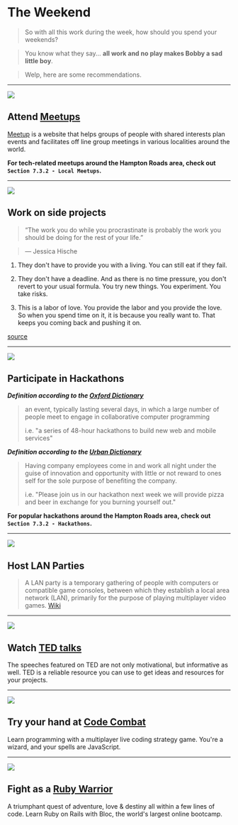 # The Weekend

> So with all this work during the week, how should you spend your weekends?

> You know what they say... **all work and no play makes Bobby a sad little boy**.

> Welp, here are some recommendations.

---

![](http://media.mediatemple.netdna-cdn.com/wp-content/uploads/2014/01/meetup-hq-large-opt_mini.jpg)

## Attend [Meetups](http://meetup.com)

[Meetup](http://meetup.com) is a website that helps groups of people with shared interests plan events and facilitates off line group meetings in various localities around the world.

**For tech-related meetups around the Hampton Roads area, check out `Section 7.3.2 - Local Meetups`.**

---

![](https://artlifework.files.wordpress.com/2011/05/sideprojects.gif)

## Work on side projects

> “The work you do while you procrastinate is probably the work you should be doing for the rest of your life.”

> — Jessica Hische

1. They don't have to provide you with a living. You can still eat if they fail.

2. They don't have a deadline. And as there is no time pressure, you don't revert to your usual formula. You try new things. You experiment. You take risks.

3. This is a labor of love. You provide the labor and you provide the love. So when you spend time on it, it is because you really want to. That keeps you coming back and pushing it on.

[source](https://medium.com/small-giants/why-side-projects-matter-a024eddad60c)

---

![](http://www.greenbookblog.org/wp-content/uploads/2014/12/Hackathon-logo-1.jpg)

## Participate in Hackathons

***Definition according to the [Oxford Dictionary](http://www.oxforddictionaries.com/us/definition/american_english/hackathon)***

> an event, typically lasting several days, in which a large number of people meet to engage in collaborative computer programming
>
> i.e. "a series of 48-hour hackathons to build new web and mobile services"

***Definition according to the [Urban Dictionary](http://www.urbandictionary.com/define.php?term=hackathon)***

> Having company employees come in and work all night under the guise of innovation and opportunity with little or not reward to ones self for the sole purpose of benefiting the company.
>
> i.e. "Please join us in our hackathon next week we will provide pizza and beer in exchange for you burning yourself out."

**For popular hackathons around the Hampton Roads area, check out `Section 7.3.2 - Hackathons`.**

---

![](http://ikeahackers.net/wp-content/uploads/blogger/_XGRz6uWGK3I/TRJkma9hlYI/AAAAAAAALh4/BSF3EWI_0jE/s1600/lanbord100lan-733048.jpg)

## Host LAN Parties

> A LAN party is a temporary gathering of people with computers or compatible game consoles, between which they establish a local area network (LAN), primarily for the purpose of playing multiplayer video games. [Wiki](http://en.wikipedia.org/wiki/LAN_party)

---

![](http://blog.st8mnt.com/wp-content/uploads/2012/02/TEDTALKS2023_001.jpg)

## Watch [TED talks](http://www.ted.com/)

The speeches featured on TED are not only motivational, but informative as well. TED is a reliable resource you can use to get ideas and resources for your projects.

---

![](http://strawburry17.com/wp-content/uploads/2014/02/2-18-CodeCombat-710x400.png)

## Try your hand at [Code Combat](https://codecombat.com/)

Learn programming with a multiplayer live coding strategy game. You're a wizard, and your spells are JavaScript.

---

![](https://huacm.files.wordpress.com/2015/03/rubywarrior.png)

## Fight as a [Ruby Warrior](https://www.bloc.io/ruby-warrior#/)

A triumphant quest of adventure, love & destiny all within a few lines of code. Learn Ruby on Rails with Bloc, the world's largest online bootcamp.
